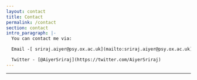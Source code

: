 ```yaml
---
layout: contact
title: Contact
permalink: /contact
section: contact
intro_paragraph: |-
  You can contact me via:   

  Email -[ sriraj.aiyer@psy.ox.ac.uk](mailto:sriraj.aiyer@psy.ox.ac.uk)  

  Twitter - [@AiyerSriraj](https://twitter.com/AiyerSriraj)
---
```

- - -
